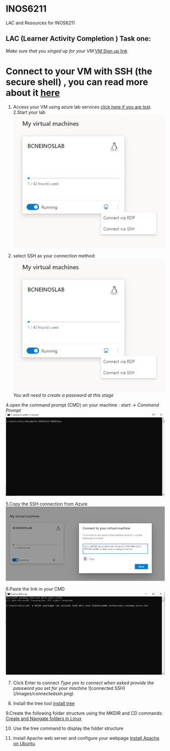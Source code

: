 # INOS6211
LAC and Resources for INOS6211

## LAC (Learner Activity Completion ) Task one:

*Make sure that you singed up for your VM*
[VM Sign up link](https://labs.azure.com/register/nzop2fh9)

# Connect to your VM with SSH (the secure shell) , you can read more about it [here](https://www.ssh.com/ssh/)
1. Access your VM using azure lab services [click here if you are lost](https://labs.azure.com). 
2.Start your lab 
![start your lab](/images/sshconnection.png)

3. select SSH as your connection method:
![Connect with SSH](/images/sshconnection.png)
*You will need to create a password at this stage*

4.open the command prompt (CMD) on your machine : *start -> Command Prompt*
![Connect with SSH](/images/commandprompt.png)

5.Copy the SSH connection from Azure
![copy SSH link](/images/sshlink.png)

6.Paste the link in your CMD
![paste CMD](/images/sshcmd.png)

7. Click Enter to connect
*Type yes to connect when asked*
*provide the password you set for your machine*
![connected SSH)(/images/connectedssh.png)

8. Install the tree tool [install tree](https://vitux.com/linux-tree-command/)

9.Create the following folder structure using the MKDIR and CD commands:
[Create and Navigate folders in Linux](https://www.digitalocean.com/community/tutorials/basic-linux-navigation-and-file-management)

10. Use the tree command to display the folder structure 

11. Install Apache web server and configure your webpage [Install Apache on Ubuntu](https://www.digitalocean.com/community/tutorials/how-to-install-the-apache-web-server-on-ubuntu-20-04)







